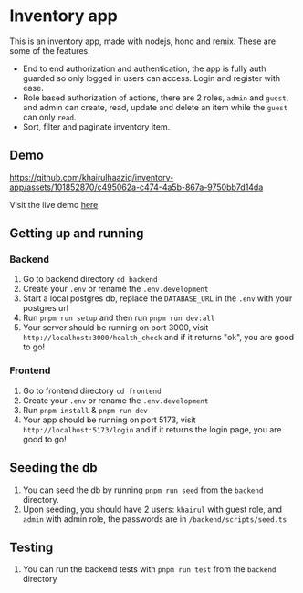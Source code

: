 # Inventory app

This is an inventory app, made with nodejs, hono and remix.
These are some of the features:
- End to end authorization and authentication, the app is fully auth guarded so only logged in users can access. Login and register with ease.
- Role based authorization of actions, there are 2 roles, `admin` and `guest`, and admin can create, read, update and delete an item while the `guest` can only `read`.
- Sort, filter and paginate inventory item.

## Demo
https://github.com/khairulhaaziq/inventory-app/assets/101852870/c495062a-c474-4a5b-867a-9750bb7d14da

Visit the live demo [here](https://inventory-frontend.fly.dev/inventory)

## Getting up and running

### Backend
1. Go to backend directory
  ```cd backend```
2. Create your `.env` or rename the `.env.development`
3. Start a local postgres db, replace the `DATABASE_URL` in the `.env` with your postgres url
4. Run `pnpm run setup` and then run `pnpm run dev:all`
5. Your server should be running on port 3000, visit `http://localhost:3000/health_check` and if it returns "ok", you are good to go!

### Frontend
1. Go to frontend directory
  ```cd frontend```
2. Create your `.env` or rename the `.env.development`
4. Run `pnpm install` & `pnpm run dev`
5. Your app should be running on port 5173, visit `http://localhost:5173/login` and if it returns the login page, you are good to go!

## Seeding the db
1. You can seed the db by running `pnpm run seed` from the `backend` directory.
2. Upon seeding, you should have 2 users: `khairul` with guest role, and `admin` with admin role, the passwords are in `/backend/scripts/seed.ts`

## Testing
1. You can run the backend tests with `pnpm run test` from the `backend` directory
